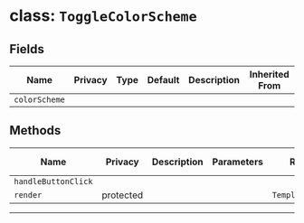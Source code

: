 # class: `ToggleColorScheme`

## Fields

| Name          | Privacy | Type | Default | Description | Inherited From |
| ------------- | ------- | ---- | ------- | ----------- | -------------- |
| `colorScheme` |         |      |         |             |                |

## Methods

| Name                | Privacy   | Description | Parameters | Return           | Inherited From |
| ------------------- | --------- | ----------- | ---------- | ---------------- | -------------- |
| `handleButtonClick` |           |             |            |                  |                |
| `render`            | protected |             |            | `TemplateResult` |                |

<hr/>
